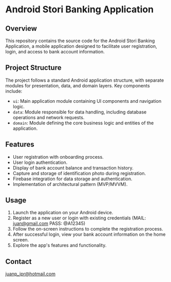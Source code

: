# Android Stori Banking Application

## Overview
This repository contains the source code for the Android Stori Banking Application, a mobile application designed to facilitate user registration, login, and access to bank account information.

## Project Structure
The project follows a standard Android application structure, with separate modules for presentation, data, and domain layers. Key components include:
- `ui`: Main application module containing UI components and navigation logic.
- `data`: Module responsible for data handling, including database operations and network requests.
- `domain`: Module defining the core business logic and entities of the application.

## Features
- User registration with onboarding process.
- User login authentication.
- Display of bank account balance and transaction history.
- Capture and storage of identification photo during registration.
- Firebase integration for data storage and authentication.
- Implementation of architectural pattern (MVP/MVVM).


## Usage
1. Launch the application on your Android device.
2. Register as a new user or login with existing credentials (MAIL: juan@gmail.com PASS: @A12345)
3. Follow the on-screen instructions to complete the registration process.
4. After successful login, view your bank account information on the home screen.
5. Explore the app's features and functionality.


## Contact
juanp_jpr@hotmail.com

